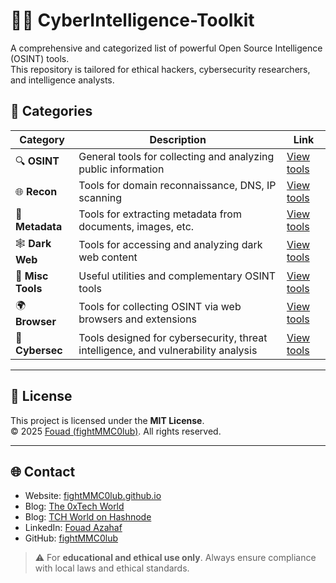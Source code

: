 #  🕵️‍♂️ CyberIntelligence-Toolkit

A comprehensive and categorized list of powerful Open Source Intelligence (OSINT) tools.  
This repository is tailored for ethical hackers, cybersecurity researchers, and intelligence analysts.

## 📂 Categories

| Category        | Description                                      | Link |
|-----------------|--------------------------------------------------|------|
| 🔍 **OSINT**        | General tools for collecting and analyzing public information | [View tools](./osint/README.md) |
| 🌐 **Recon**        | Tools for domain reconnaissance, DNS, IP scanning | [View tools](./recon/README.md) |
| 📁 **Metadata**     | Tools for extracting metadata from documents, images, etc. | [View tools](./metadata/README.md) |
| 🕸️ **Dark Web**     | Tools for accessing and analyzing dark web content | [View tools](./darkweb/README.md) |
| 🧰 **Misc Tools**   | Useful utilities and complementary OSINT tools   | [View tools](./tools/README.md) |
| 🌍 **Browser**      | Tools for collecting OSINT via web browsers and extensions | [View tools](./Browsers/README.md) |
| 🔐 **Cybersec**     | Tools designed for cybersecurity, threat intelligence, and vulnerability analysis | [View tools](./cybersec/README.md) |

---

## 📢 License

This project is licensed under the **MIT License**.  
© 2025 [Fouad (fightMMC0lub)](https://github.com/fightMMC0lub). All rights reserved.

---

## 🌐 Contact

- Website: [fightMMC0lub.github.io](https://fightmmc0lub.github.io)
- Blog: [The 0xTech World](https://the0xtechworld.blogspot.com/)
- Blog: [TCH World on Hashnode](https://tchworld.hashnode.dev/)
- LinkedIn: [Fouad Azahaf](https://www.linkedin.com/in/fouad-azahaf-51a783335/)
- GitHub: [fightMMC0lub](https://github.com/fightMMC0lub)

> ⚠️ For **educational and ethical use only**. Always ensure compliance with local laws and ethical standards.

